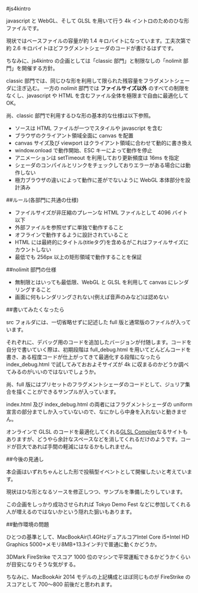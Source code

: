 #js4kintro

javascript と WebGL、そして GLSL を用いて行う 4k イントロのためのひな形ファイルです。

現状ではベースファイルの容量が約 1.4 キロバイトになっています。工夫次第で約 2.6 キロバイトほどフラグメントシェーダのコードが書けるはずです。

ちなみに、js4kintro の企画としては「classic 部門」と制限なしの「nolimit 部門」を開催する方針。

classic 部門では、同じひな形を利用して限られた残容量をフラグメントシェーダに注ぎ込む。
一方の nolimit 部門では **ファイルサイズ以外** のすべての制限をなくし、javascript や HTML を含むファイル全体を極限まで自由に最適化して OK。

尚、classic 部門で利用するひな形の基本的な仕様は以下参照。

* ソースは HTML ファイルが一つでスタイルや javascript を含む
* ブラウザのクライアント領域全面に canvas を配置
* canvas サイズ及び viewport はクライアント領域に合わせて動的に書き換え
* window.onload で動作開始、ESC キーによって動作を停止
* アニメーションは setTimeout を利用しており更新頻度は 16ms を指定
* シェーダのコンパイルとリンクをチェックしておりエラーがある場合には動作しない
* 極力ブラウザの違いによって動作に差がでないように WebGL 本体部分を設計済み


##ルール(各部門に共通の仕様)

* ファイルサイズが非圧縮のプレーンな HTML ファイルとして 4096 バイト以下
* 外部ファイルを参照せずに単独で動作すること
* オフラインで動作するように設計されていること
* HTML には最終的にタイトル(titleタグ)を含めるがこれはファイルサイズにカウントしない
* 最低でも 256px 以上の矩形領域で動作することを保証


##nolimit 部門の仕様

* 無制限とはいっても最低限、WebGL と GLSL を利用して canvas にレンダリングすること
* 画面に何もレンダリングされない(例えば音声のみなど)は認めない


##書いてみたくなったら

src フォルダには、一切省略せずに記述した full 版と通常版のファイルが入っています。

それぞれに、デバッグ用のコードを追加したバージョンが付随します。コードを自分で書いていく際は、初期段階は full_debug.html を用いてどんどんコードを書き、ある程度コードが仕上がってきて最適化する段階になったら index_debug.html で試してみておおよそサイズが 4k に収まるのかどうか調べてみるのがいいのではないでしょうか。

尚、full 版にはプリセットのフラグメントシェーダのコードとして、ジュリア集合を描くことができるサンプルが入っています。

index.html 及び index_debug.html の両者にはフラグメントシェーダの uniform 宣言の部分までしか入っていないので、なにかしら中身を入れないと動きません。

オンラインで GLSL のコードを最適化してくれる[GLSL Compiler](http://glslunit.appspot.com/compiler.html)なるサイトもありますが、どうやら余計なスペースなどを消してくれるだけのようです。コードが巨大であれば手間の軽減にはなるかもしれません。


##今後の見通し

本企画はいずれちゃんとした形で投稿型イベントとして開催したいと考えています。

現状はひな形となるソースを修正しつつ、サンプルを準備したりしています。

この企画をしっかり成功させられれば Tokyo Demo Fest などに参加してくれる人が増えるのではないかという隠れた狙いもあります。


##動作環境の問題

ひとつの基準として、MacBookAir(1.4GHzデュアルコアIntel Core i5+Intel HD Graphics 5000+メモリ8MB+13.3インチ)で普通に動くかどうか。

3DMark FireStrike でスコア 1000 位のマシンで平常運転できるかどうかくらいが目安になりそうな気がする。

ちなみに、MacBookAir 2014 モデルの上記構成とほぼ同じものが FireStrike のスコアとして 700～800 前後だと思われます。
